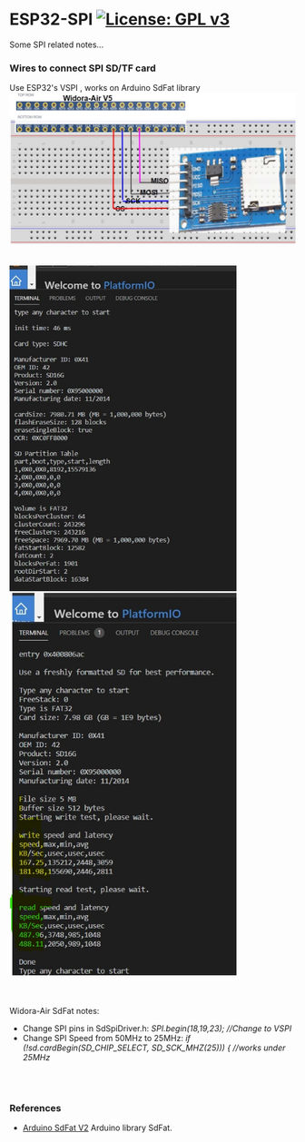 # ESP32-SPI  [![License: GPL v3](https://img.shields.io/badge/License-GPLv3-blue.svg)](https://www.gnu.org/licenses/gpl-3.0)<br>
Some SPI related notes...
 


### Wires to connect SPI SD/TF card <br>
Use ESP32's VSPI , works on Arduino SdFat library<br>
<img src="pic/ESP32-SD.jpg" width=800 /> &nbsp;&nbsp;&nbsp;<br><br>
<img src="pic/SdInfo.jpg" width=400 /> &nbsp;<img src="pic/SdBench.jpg" width=400 /><br><br>
<br>
<br>
 Widora-Air SdFat notes:
 - Change SPI pins in SdSpiDriver.h: _SPI.begin(18,19,23); //Change to VSPI_ <br>
 - Change SPI Speed from 50MHz to 25MHz:  _if (!sd.cardBegin(SD_CHIP_SELECT, SD_SCK_MHZ(25))) {   //works under 25MHz_ <br>

<br>
<br>

### References
  - [Arduino SdFat V2](https://github.com/greiman/SdFat) Arduino library SdFat.
